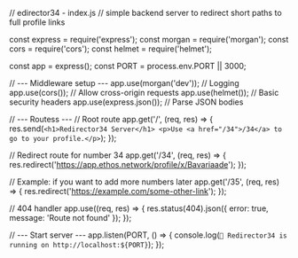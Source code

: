 // edirector34 - index.js
//  simple backend server to redirect short paths to full profile links

const express = require('express');
const morgan = require('morgan');
const cors = require('cors');
const helmet = require('helmet');

const app = express();
const PORT = process.env.PORT || 3000;

// --- Middleware setup ---
app.use(morgan('dev'));       // Logging
app.use(cors());              // Allow cross-origin requests
app.use(helmet());            // Basic security headers
app.use(express.json());      // Parse JSON bodies

// --- Routess ---
// Root route
app.get('/', (req, res) => {
  res.send(`
    <h1>Redirector34 Server</h1>
    <p>Use <a href="/34">/34</a> to go to your profile.</p>
  `);
});

// Redirect route for number 34
app.get('/34', (req, res) => {
  res.redirect('https://app.ethos.network/profile/x/Bavariaade');
});

// Example: if you want to add more numbers later
app.get('/35', (req, res) => {
  res.redirect('https://example.com/some-other-link');
});

// 404 handler
app.use((req, res) => {
  res.status(404).json({
    error: true,
    message: 'Route not found'
  });
});

// --- Start server ---
app.listen(PORT, () => {
  console.log(`🚀 Redirector34 is running on http://localhost:${PORT}`);
});
